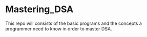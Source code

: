 # Mastering_DSA
This repo will consists of the basic programs and the concepts a programmer need to know in order to master DSA.
